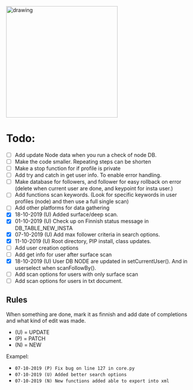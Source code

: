 <img src="https://i.imgur.com/i1FMPUZ.png" alt="drawing" width="300" align="middle"/>

# Todo:
- [ ] Add update Node data when you run a check of node DB.
- [ ] Make the code smaller. Repeating steps can be shorten
- [ ] Make a stop function for if profile is private
- [ ] Add try and catch in get user info. To enable error handling.
- [ ] Make database for followers, and follower for easy rollback on error (delete when current user are done, and keypoint for insta user.)
- [ ] Add functions scan keywords. (Look for specific keywords in user profiles (node) and then use a full single scan)
- [ ] Add other platforms for data gathering
- [x] 18-10-2019 (U) Added surface/deep scan.
- [x] 01-10-2019 (U) Check up on Finnish status message in DB_TABLE_NEW_INSTA
- [x] 07-10-2019 (U) Add max follower criteria in search options.
- [x] 11-10-2019 (U) Root directory, PIP install, class updates.
- [ ] Add user creation options
- [ ] Add get info for user after surface scan
- [x] 18-10-2019 (U) User DB NODE are updated in setCurrentUser(). And in userselect when scanFollowBy().
- [ ] Add scan options for users with only surface scan
- [ ] Add scan options for users in txt document.

## Rules 
When something are done, mark it as finnish and add date of completions and what kind of edit was made.
- (U) = UPDATE 
- (P) = PATCH
- (N) = NEW

Exampel: 
- `07-10-2019 (P) Fix bug on line 127 in core.py`
- `07-10-2019 (U) Added better search options`
- `07-10-2019 (N) New functions added able to export into xml`
